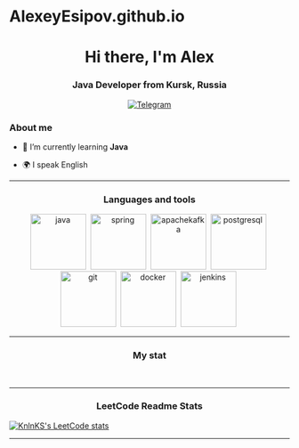 # AlexeyEsipov.github.io
<div id="header" align="center">
    <h1>Hi there, I'm  Alex </h1>
    <h3>Java Developer from Kursk, Russia</h3>
</div>

 <div id="socials" align="center">
  <!--  <a href="linkedin-url">
    <img src="https://img.shields.io/badge/LinkedIn-blue?style=for-the-badge&logo=linkedin&logoColor=white" alt="LinkedIn"/>
  </a> -->
<!--   <a href="twitter-url">
    <img src="https://img.shields.io/badge/Twitter-blue?style=for-the-badge&logo=twitter&logoColor=white" alt="Twitter"/>
  </a> -->
  <a href="https://t.me/alex46volokno">
    <img src="https://img.shields.io/badge/Telegram-blue?style=for-the-badge&logo=telegram&logoColor=white" alt="Telegram"/>
  </a>
</div>



### About me
- 🌱 I’m currently learning **Java**
<!-- - 📄 Know about my experiences [CV](cv-link) -->
<!-- - 📫 Reach me by [LinkedIn](linkedin-link), [email](mailto:a_esipov_it@list.ru) -->
- 🌍 I speak English

---

<p align="center">
 <h3 align="center">Languages and tools</h3>
</p>


<div id="languages" align="center">
    <img src="https://cdn.jsdelivr.net/gh/devicons/devicon/icons/java/java-original-wordmark.svg" title="java" width="100" height="100"/>&nbsp;
    <img src="https://cdn.jsdelivr.net/gh/devicons/devicon/icons/spring/spring-original-wordmark.svg" title="spring" width="100" height="100"/>&nbsp;
    <img src="https://cdn.jsdelivr.net/gh/devicons/devicon/icons/apachekafka/apachekafka-original-wordmark.svg" title="apachekafka" width="100" height="100"/>&nbsp;
    <img src="https://cdn.jsdelivr.net/gh/devicons/devicon/icons/postgresql/postgresql-plain-wordmark.svg" title="postgresql" width="100" height="100"/>&nbsp;
    <img src="https://cdn.jsdelivr.net/gh/devicons/devicon/icons/git/git-original-wordmark.svg" title="git" width="100" height="100"/>&nbsp;
    <img src="https://cdn.jsdelivr.net/gh/devicons/devicon/icons/docker/docker-original-wordmark.svg" title="docker" width="100" height="100"/>&nbsp;
    <img src="https://cdn.jsdelivr.net/gh/devicons/devicon/icons/jenkins/jenkins-original.svg" title="jenkins" width="100" height="100"/>&nbsp;    
</div>

<!-- ---
| #   | Проекты                                                 | Технологии                 |                                        Сборка                           |
|-----|---------------------------------------------------------|----------------------------|:-----------------------------------------------------------------------:|
| 1.  | [MyLeetCode](https://github.com/AlexeyEsipov/myLeetcode)|         Алгоритмы          | [![github actions][actions-image-my-leetcode]][actions-url-my-leetcode] |-->


[//]: # (arm_payments)
[actions-image-my-leetcode]: https://github.com/AlexeyEsipov/myLeetcode/actions/workflows/maven.yml/badge.svg
[actions-url-my-leetcode]: https://github.com/AlexeyEsipov/myLeetcode/actions/workflows/maven.yml

---

<p align="center">
 <h3 align="center">My stat</h3>
</p>

<div id="stat" align="center">
    <img src="https://github-profile-summary-cards.vercel.app/api/cards/profile-details?username=AlexeyEsipov&theme=github_dark" alt=""/>
    <img src="https://github-profile-summary-cards.vercel.app/api/cards/stats?username=AlexeyEsipov&theme=github_dark" alt=""/>
    <img src="https://github-profile-summary-cards.vercel.app/api/cards/productive-time?username=AlexeyEsipov&theme=github_dark" alt=""/>
    <img src="https://github-profile-summary-cards.vercel.app/api/cards/most-commit-language?username=AlexeyEsipov&theme=github_dark" alt=""/>    
    <img src="https://github-profile-summary-cards.vercel.app/api/cards/repos-per-language?username=AlexeyEsipov&theme=github_dark" alt=""/>    
</div>

---

<p align="center">
 <h3 align="center">LeetCode Readme Stats</h3>
</p>

[![KnlnKS's LeetCode stats](https://leetcode-stats-six.vercel.app/?username=AlexeyEsipov)](https://github.com/AlexeyEsipov/leetcode-stats)

---

<img src="https://komarev.com/ghpvc/?username=AlexeyEsipov&style=flat-square&color=blue" alt=""/>

